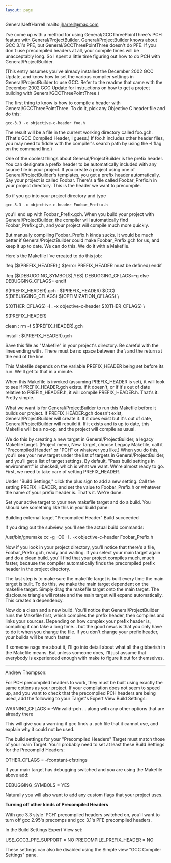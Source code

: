 ```yaml
---
layout: page
---
```


General/JeffHarrell mailto:jharrell@mac.com

I've come up with a method for using General/GCCThreePointThree's PCH feature with General/ProjectBuilder. General/ProjectBuilder knows about GCC 3.1's PFE, but General/GCCThreePointThree doesn't do PFE. If you don't use precompiled headers at all, your compile times will be unacceptably long. So I spent a little time figuring out how to do PCH with General/ProjectBuilder.

(This entry assumes you've already installed the December 2002 GCC Update, and know how to set the various compiler settings in General/ProjectBuilder to use GCC. Refer to the readme that came with the December 2002 GCC Update for instructions on how to get a project building with General/GCCThreePointThree.)

The first thing to know is how to compile a header with General/GCCThreePointThree. To do it, pick any Objective C header file and do this:

    gcc-3.3 -x objective-c-header foo.h

The result will be a file in the current working directory called foo.gch. (That's GCC Compiled Header, I guess.) If foo.h includes other header files, you may need to fiddle with the compiler's search path by using the -I flag on the command line.)

One of the coolest things about General/ProjectBuilder is the prefix header. You can designate a prefix header to be automatically included with any source file in your project. If you create a project using one of General/ProjectBuilder's templates, you get a prefix header automatically. Say your project is called Foobar. There's a file called Foobar_Prefix.h in your project directory. This is the header we want to precompile.

So if you go into your project directory and type

    gcc-3.3 -x objective-c-header Foobar_Prefix.h

you'll end up with Foobar_Prefix.gch. When you build your project with General/ProjectBuilder, the compiler will automatically find Foobar_Prefix.gch, and your project will compile much more quickly.

But manually compiling Foobar_Prefix.h kinda sucks. It would be much better if General/ProjectBuilder could make Foobar_Prefix.gch for us, and keep it up to date. We can do this. We do it with a Makefile.

Here's the Makefile I've created to do this job:

    
ifeq ($(PREFIX_HEADER),)
$(error PREFIX_HEADER must be defined)
endif

ifeq ($(DEBUGGING_SYMBOLS),YES)
DEBUGGING_CFLAGS=-g
else
DEBUGGING_CFLAGS=
endif

$(PREFIX_HEADER).gch : $(PREFIX_HEADER)
	$(CC) $(DEBUGGING_CFLAGS) $(OPTIMIZATION_CFLAGS) \\

$(OTHER_CFLAGS) -I . -x objective-c-header $(OTHER_CFLAGS) \\

$(PREFIX_HEADER)

clean : 
	rm -f $(PREFIX_HEADER).gch
	
install : $(PREFIX_HEADER).gch


Save this file as "Makefile" in your project's directory. Be careful with the lines ending with \. There must be no space between the \ and the return at the end of the line.

This Makefile depends on the variable PREFIX_HEADER being set before its run. We'll get to that in a minute.

When this Makefile is invoked (assuming PREFIX_HEADER is set), it will look to see if PREFIX_HEADER.gch exists. If it doesn't, or if it's out of date relative to PREFIX_HEADER.h, it will compile PREFIX_HEADER.h. That's it. Pretty simple.

What we want is for General/ProjectBuilder to run this Makefile before it builds our project. If PREFIX_HEADER.gch doesn't exist, General/ProjectBuilder will create it. If it does exist but it's out of date, General/ProjectBuilder will rebuild it. If it exists and is up to date, this Makefile will be a no-op, and the project will compile as usual.

We do this by creating a new target in General/ProjectBuilder, a legacy Makefile target. (Project menu, New Target, choose Legacy Makefile, call it "Precompiled Header" or "PCH" or whatever you like.) When you do this, you'll see your new target under the list of targets in General/ProjectBuilder, and you'll get a list of target settings. By default, "Pass build settings in environment" is checked, which is what we want. We're almost ready to go. First, we need to take care of setting PREFIX_HEADER.

Under "Build Settings," click the plus sign to add a new setting. Call the setting PREFIX_HEADER, and set the value to Foobar_Prefix.h or whatever the name of your prefix header is. That's it. We're done.

Set your active target to your new makefile target and do a build. You should see something like this in your build pane:

    
Building external target "Precompiled Header"
Build succeeded


If you drag out the subview, you'll see the actual build commands:

    
/usr/bin/gnumake 
cc -g -O0  -I . -x objective-c-header  Foobar_Prefix.h


Now if you look in your project directory, you'll notice that there's a file, Foobar_Prefix.gch, ready and waiting. If you select your main target again and do a clean build, you'll find that your project compiles much, much faster, because the compiler automatically finds the precompiled prefix header in the project directory.

The last step is to make sure the makefile target is built every time the main target is built. To do this, we make the main target dependent on the makefile target. Simply drag the makefile target onto the main target. The disclosure triangle will rotate and the main target will expand automatically. This creates a dependency.

Now do a clean and a new build. You'll notice that General/ProjectBuilder runs the Makefile first, which compiles the prefix header, then compiles and links your sources. Depending on how complex your prefix header is, compiling it can take a long time... but the good news is that you only have to do it when you change the file. If you don't change your prefix header, your builds will be much faster.

If someone nags me about it, I'll go into detail about what all the gibberish in the Makefile means. But unless someone does, I'll just assume that everybody is experienced enough with make to figure it out for themselves.

----

Andrew Thompson:

For PCH precompiled headers to work, they must be built using exactly the same options as your project.
If your compilation does not seem to speed up, and you want to check that the precompiled PCH headers are being used, add the following to your Target's Expert View Build Settings:

    
WARNING_CFLAGS = -Winvalid-pch ... along with any other options that are already there


This will give you a warning if gcc finds a .pch file that it cannot use, and explain why it could not be used.

The build settings for your "Precompiled Headers" Target must match those of your main Target. You'll probably need to set at least these Build Settings for the Precompild Headers:

    
OTHER_CFLAGS = -fconstant-cfstrings

If your main target has debugging switched and you are using the Makefile above add:
    
DEBUGGING_SYMBOLS = YES


Naturally you will also want to add any custom flags that your project uses.

**Turning off other kinds of Precompiled Headers**

With gcc 3.3 style 'PCH' precompiled headers switched on, you'll want to turn off gcc 2.95's precomps and gcc 3.1's PFE precompiled headers.

In the Build Settings Expert View set:

    
USE_GCC3_PFE_SUPPORT = NO
PRECOMPILE_PREFIX_HEADER = NO


These settings can also be disabled using the Simple view "GCC Compiler Settings" pane.